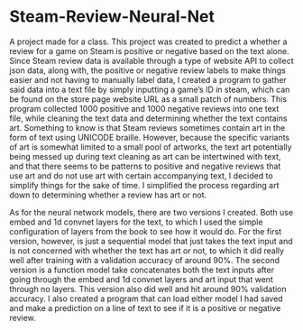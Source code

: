 # Steam-Review-Neural-Net

A project made for a class. This project was created to predict a whether a review for a game on Steam is positive or negative based on the text alone. Since Steam review data is available through a type of website API to collect json data, along with, the positive or negative review labels to make things easier and not having to manually label data, I created a program to gather said data into a text file by simply inputting a game’s ID in steam, which can be found on the store page website URL as a small patch of numbers. This program collected 1000 positive and 1000 negative reviews into one text file, while cleaning the text data and determining whether the text contains art. Something to know is that Steam reviews sometimes contain art in the form of text using UNICODE braille. However, because the specific variants of art is somewhat limited to a small pool of artworks, the text art potentially being messed up during text cleaning as art can be intertwined with text, and that there seems to be patterns to positive and negative reviews that use art and do not use art with certain accompanying text, I decided to simplify things for the sake of time. I simplified the process regarding art down to determining whether a review has art or not.

As for the neural network models, there are two versions I created. Both use embed and 1d convnet layers for the text, to which I used the simple configuration of layers from the book to see how it would do. For the first version, however, is just a sequential model that just takes the text input and is not concerned with whether the text has art or not, to which it did really well after training with a validation accuracy of around 90%. The second version is a function model take concatenates both the text inputs after going through the embed and 1d convnet layers and art input that went through no layers. This version also did well and hit around 90% validation accuracy. I also created a program that can load either model I had saved and make a prediction on a line of text to see if it is a positive or negative review.
